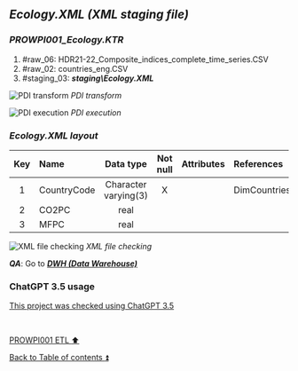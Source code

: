 ## **_Ecology.XML (XML staging file)_**

### **_PROWPI001\_Ecology.KTR_**
1. #raw_06: HDR21-22_Composite_indices_complete_time_series.CSV
2. #raw_02: countries_eng.CSV
3. #staging_03: **_staging\Ecology.XML_**

![PDI transform](https://i.imgur.com/ROtuoqS.png)
_PDI transform_

![PDI execution](https://i.imgur.com/xmuK1GA.png)
_PDI execution_

### **_Ecology.XML layout_**

| Key | Name        | Data type            | Not null | Attributes | References   | Description | Metadata |
| :-: | :---------- | :------------------: | :------: | :--------- | :----------- | :---------- | :------- |
| 1   | CountryCode | Character varying(3) | X        |            | DimCountries | PK, FK      | m001     |
| 2   | CO2PC       | real                 |          |            |              |             | m008     |
| 3   | MFPC        | real                 |          |            |              |             | m009     |

![XML file checking](https://i.imgur.com/6HS55VU.png)
_XML file checking_

**_QA_**: Go to **_[DWH (Data Warehouse)](dwh.md)_**
  
### ChatGPT 3.5 usage  

[This project was checked using ChatGPT 3.5](../CHATGPT_USE.md)  

<p><br></p> 

[PROWPI001 ETL :arrow_up:](prowpi001_etl.md)  

[Back to Table of contents :arrow_double_up:](../README.md)